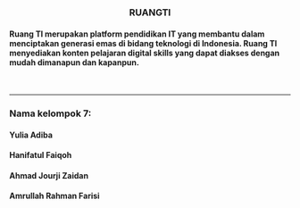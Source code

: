 <h3 align="center">RUANGTI</h3>
<h4>Ruang TI merupakan platform pendidikan IT yang membantu dalam menciptakan generasi emas di bidang teknologi di Indonesia. Ruang TI menyediakan konten pelajaran digital skills yang dapat diakses dengan mudah dimanapun dan kapanpun.</h4>
<br>
<hr>
<h3>Nama kelompok 7:</h3>
<h4>Yulia Adiba</h4>
<h4>Hanifatul Faiqoh</h4>
<h4>Ahmad Jourji Zaidan</h4>
<h4>Amrullah Rahman Farisi</h4>


